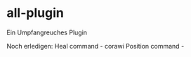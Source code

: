# all-plugin
Ein Umpfangreuches Plugin

Noch erledigen:
   Heal command - corawi
   Position command - 
